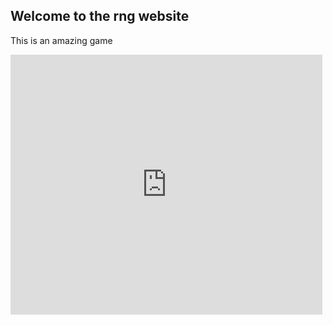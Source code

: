 ## Welcome to the rng website

This is an amazing game

<iframe src="https://turbowarp.org/647075236/embed" width="499" height="416" allowtransparency="true" frameborder="0" scrolling="no" allowfullscreen></iframe>

